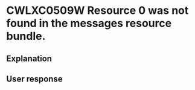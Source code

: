 # CWLXC0509W Resource 0 was not found in the messages resource bundle.

## Explanation

## User response